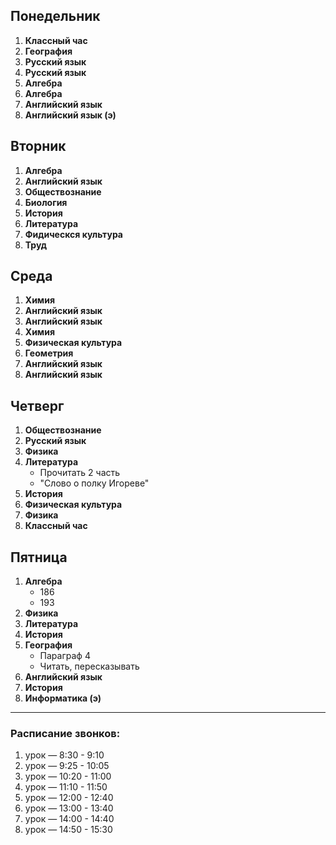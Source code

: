 ## Понедельник
1. **Классный час**  
2. **География**  
3. **Русский язык**  
4. **Русский язык**  
5. **Алгебра**  
6. **Алгебра**  
7. **Английский язык**  
8. **Английский язык (э)**

## Вторник
1. **Алгебра**  
2. **Английский язык**  
3. **Обществознание**  
4. **Биология**
5. **История**  
6. **Литература**  
7. **Фидическся культура**  
8. **Труд**

## Среда
1. **Химия**  
2. **Английский язык**
3. **Английский язык**  
4. **Химия**  
5. **Физическая культура**  
6. **Геометрия**  
7. **Английский язык**
8. **Английский язык**

## Четверг
1. **Обществознание**  
2. **Русский язык**  
3. **Физика**  
4. **Литература**
   - Прочитать 2 часть
   - "Слово о полку Игореве"
5. **История**  
6. **Физическая культура**  
7. **Физика**  
8. **Классный час**

## Пятница
1. **Алгебра**
   - 186
   - 193
2. **Физика**  
3. **Литература**  
4. **История**  
5. **География**
   - Параграф 4
   - Читать, пересказывать
6. **Английский язык**  
7. **История**  
8. **Информатика (э)**

---

### Расписание звонков:
1. урок — 8:30 - 9:10  
2. урок — 9:25 - 10:05  
3. урок — 10:20 - 11:00  
4. урок — 11:10 - 11:50  
5. урок — 12:00 - 12:40  
6. урок — 13:00 - 13:40  
7. урок — 14:00 - 14:40  
8. урок — 14:50 - 15:30
